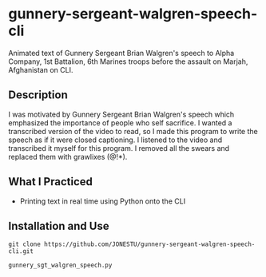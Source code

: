 # gunnery-sergeant-walgren-speech-cli
Animated text of Gunnery Sergeant Brian Walgren's speech to Alpha Company, 1st Battalion, 6th Marines troops before the assault on Marjah, Afghanistan on CLI.

## Description
I was motivated by Gunnery Sergeant Brian Walgren's speech which emphasized the importance of people who self sacrifice. I wanted a transcribed version of the video to read, so I made this program to write the speech as if it were closed captioning. I listened to the video and transcribed it myself for this program. I removed all the swears and replaced them with grawlixes (@!*).

## What I Practiced
- Printing text in real time using Python onto the CLI

## Installation and Use
`git clone https://github.com/JONESTU/gunnery-sergeant-walgren-speech-cli.git`

`gunnery_sgt_walgren_speech.py`

